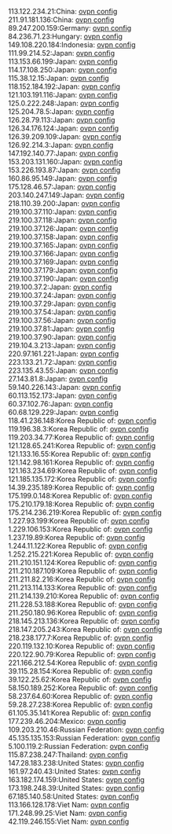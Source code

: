 113.122.234.21:China: [ovpn config](vpn/113_122_234_21.ovpn)  
211.91.181.136:China: [ovpn config](vpn/211_91_181_136.ovpn)  
89.247.200.159:Germany: [ovpn config](vpn/89_247_200_159.ovpn)  
84.236.71.23:Hungary: [ovpn config](vpn/84_236_71_23.ovpn)  
149.108.220.184:Indonesia: [ovpn config](vpn/149_108_220_184.ovpn)  
111.99.214.52:Japan: [ovpn config](vpn/111_99_214_52.ovpn)  
113.153.66.199:Japan: [ovpn config](vpn/113_153_66_199.ovpn)  
114.17.108.250:Japan: [ovpn config](vpn/114_17_108_250.ovpn)  
115.38.12.15:Japan: [ovpn config](vpn/115_38_12_15.ovpn)  
118.152.184.192:Japan: [ovpn config](vpn/118_152_184_192.ovpn)  
121.103.191.116:Japan: [ovpn config](vpn/121_103_191_116.ovpn)  
125.0.222.248:Japan: [ovpn config](vpn/125_0_222_248.ovpn)  
125.204.78.5:Japan: [ovpn config](vpn/125_204_78_5.ovpn)  
126.28.79.113:Japan: [ovpn config](vpn/126_28_79_113.ovpn)  
126.34.176.124:Japan: [ovpn config](vpn/126_34_176_124.ovpn)  
126.39.209.109:Japan: [ovpn config](vpn/126_39_209_109.ovpn)  
126.92.214.3:Japan: [ovpn config](vpn/126_92_214_3.ovpn)  
147.192.140.77:Japan: [ovpn config](vpn/147_192_140_77.ovpn)  
153.203.131.160:Japan: [ovpn config](vpn/153_203_131_160.ovpn)  
153.226.193.87:Japan: [ovpn config](vpn/153_226_193_87.ovpn)  
160.86.95.149:Japan: [ovpn config](vpn/160_86_95_149.ovpn)  
175.128.46.57:Japan: [ovpn config](vpn/175_128_46_57.ovpn)  
203.140.247.149:Japan: [ovpn config](vpn/203_140_247_149.ovpn)  
218.110.39.200:Japan: [ovpn config](vpn/218_110_39_200.ovpn)  
219.100.37.110:Japan: [ovpn config](vpn/219_100_37_110.ovpn)  
219.100.37.118:Japan: [ovpn config](vpn/219_100_37_118.ovpn)  
219.100.37.126:Japan: [ovpn config](vpn/219_100_37_126.ovpn)  
219.100.37.158:Japan: [ovpn config](vpn/219_100_37_158.ovpn)  
219.100.37.165:Japan: [ovpn config](vpn/219_100_37_165.ovpn)  
219.100.37.166:Japan: [ovpn config](vpn/219_100_37_166.ovpn)  
219.100.37.169:Japan: [ovpn config](vpn/219_100_37_169.ovpn)  
219.100.37.179:Japan: [ovpn config](vpn/219_100_37_179.ovpn)  
219.100.37.190:Japan: [ovpn config](vpn/219_100_37_190.ovpn)  
219.100.37.2:Japan: [ovpn config](vpn/219_100_37_2.ovpn)  
219.100.37.24:Japan: [ovpn config](vpn/219_100_37_24.ovpn)  
219.100.37.29:Japan: [ovpn config](vpn/219_100_37_29.ovpn)  
219.100.37.54:Japan: [ovpn config](vpn/219_100_37_54.ovpn)  
219.100.37.56:Japan: [ovpn config](vpn/219_100_37_56.ovpn)  
219.100.37.81:Japan: [ovpn config](vpn/219_100_37_81.ovpn)  
219.100.37.90:Japan: [ovpn config](vpn/219_100_37_90.ovpn)  
219.104.3.213:Japan: [ovpn config](vpn/219_104_3_213.ovpn)  
220.97.161.221:Japan: [ovpn config](vpn/220_97_161_221.ovpn)  
223.133.21.72:Japan: [ovpn config](vpn/223_133_21_72.ovpn)  
223.135.43.55:Japan: [ovpn config](vpn/223_135_43_55.ovpn)  
27.143.81.8:Japan: [ovpn config](vpn/27_143_81_8.ovpn)  
59.140.226.143:Japan: [ovpn config](vpn/59_140_226_143.ovpn)  
60.113.152.173:Japan: [ovpn config](vpn/60_113_152_173.ovpn)  
60.37.102.76:Japan: [ovpn config](vpn/60_37_102_76.ovpn)  
60.68.129.229:Japan: [ovpn config](vpn/60_68_129_229.ovpn)  
118.41.236.148:Korea Republic of: [ovpn config](vpn/118_41_236_148.ovpn)  
119.196.38.3:Korea Republic of: [ovpn config](vpn/119_196_38_3.ovpn)  
119.203.34.77:Korea Republic of: [ovpn config](vpn/119_203_34_77.ovpn)  
121.128.65.241:Korea Republic of: [ovpn config](vpn/121_128_65_241.ovpn)  
121.133.16.55:Korea Republic of: [ovpn config](vpn/121_133_16_55.ovpn)  
121.142.98.161:Korea Republic of: [ovpn config](vpn/121_142_98_161.ovpn)  
121.163.234.69:Korea Republic of: [ovpn config](vpn/121_163_234_69.ovpn)  
121.185.135.172:Korea Republic of: [ovpn config](vpn/121_185_135_172.ovpn)  
14.39.235.189:Korea Republic of: [ovpn config](vpn/14_39_235_189.ovpn)  
175.199.0.148:Korea Republic of: [ovpn config](vpn/175_199_0_148.ovpn)  
175.210.179.18:Korea Republic of: [ovpn config](vpn/175_210_179_18.ovpn)  
175.214.236.219:Korea Republic of: [ovpn config](vpn/175_214_236_219.ovpn)  
1.227.93.199:Korea Republic of: [ovpn config](vpn/1_227_93_199.ovpn)  
1.229.106.153:Korea Republic of: [ovpn config](vpn/1_229_106_153.ovpn)  
1.237.19.89:Korea Republic of: [ovpn config](vpn/1_237_19_89.ovpn)  
1.244.11.122:Korea Republic of: [ovpn config](vpn/1_244_11_122.ovpn)  
1.252.215.221:Korea Republic of: [ovpn config](vpn/1_252_215_221.ovpn)  
211.210.151.124:Korea Republic of: [ovpn config](vpn/211_210_151_124.ovpn)  
211.210.187.109:Korea Republic of: [ovpn config](vpn/211_210_187_109.ovpn)  
211.211.82.216:Korea Republic of: [ovpn config](vpn/211_211_82_216.ovpn)  
211.213.114.133:Korea Republic of: [ovpn config](vpn/211_213_114_133.ovpn)  
211.214.139.210:Korea Republic of: [ovpn config](vpn/211_214_139_210.ovpn)  
211.228.53.188:Korea Republic of: [ovpn config](vpn/211_228_53_188.ovpn)  
211.250.180.96:Korea Republic of: [ovpn config](vpn/211_250_180_96.ovpn)  
218.145.213.136:Korea Republic of: [ovpn config](vpn/218_145_213_136.ovpn)  
218.147.205.243:Korea Republic of: [ovpn config](vpn/218_147_205_243.ovpn)  
218.238.177.7:Korea Republic of: [ovpn config](vpn/218_238_177_7.ovpn)  
220.119.132.10:Korea Republic of: [ovpn config](vpn/220_119_132_10.ovpn)  
220.122.90.79:Korea Republic of: [ovpn config](vpn/220_122_90_79.ovpn)  
221.166.212.54:Korea Republic of: [ovpn config](vpn/221_166_212_54.ovpn)  
39.115.28.154:Korea Republic of: [ovpn config](vpn/39_115_28_154.ovpn)  
39.122.25.62:Korea Republic of: [ovpn config](vpn/39_122_25_62.ovpn)  
58.150.189.252:Korea Republic of: [ovpn config](vpn/58_150_189_252.ovpn)  
58.237.64.60:Korea Republic of: [ovpn config](vpn/58_237_64_60.ovpn)  
59.28.27.238:Korea Republic of: [ovpn config](vpn/59_28_27_238.ovpn)  
61.105.35.141:Korea Republic of: [ovpn config](vpn/61_105_35_141.ovpn)  
177.239.46.204:Mexico: [ovpn config](vpn/177_239_46_204.ovpn)  
109.203.210.46:Russian Federation: [ovpn config](vpn/109_203_210_46.ovpn)  
45.135.135.153:Russian Federation: [ovpn config](vpn/45_135_135_153.ovpn)  
5.100.119.2:Russian Federation: [ovpn config](vpn/5_100_119_2.ovpn)  
115.87.238.247:Thailand: [ovpn config](vpn/115_87_238_247.ovpn)  
147.28.183.238:United States: [ovpn config](vpn/147_28_183_238.ovpn)  
161.97.240.43:United States: [ovpn config](vpn/161_97_240_43.ovpn)  
163.182.174.159:United States: [ovpn config](vpn/163_182_174_159.ovpn)  
173.198.248.39:United States: [ovpn config](vpn/173_198_248_39.ovpn)  
67.185.140.58:United States: [ovpn config](vpn/67_185_140_58.ovpn)  
113.166.128.178:Viet Nam: [ovpn config](vpn/113_166_128_178.ovpn)  
171.248.99.25:Viet Nam: [ovpn config](vpn/171_248_99_25.ovpn)  
42.119.246.155:Viet Nam: [ovpn config](vpn/42_119_246_155.ovpn)  
